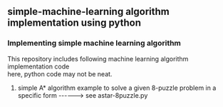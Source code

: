 ## simple-machine-learning algorithm implementation using python
### Implementing simple machine learning algorithm 

This repository includes following machine learning algorithm implementation code  
here, python code may not be neat.

1. simple A* algorithm example to solve a given 8-puzzle problem in a specific form
   ------> see astar-8puzzle.py